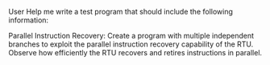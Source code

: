 User
Help me write a test program that should include the following information:

Parallel Instruction Recovery:
Create a program with multiple independent branches to exploit the parallel instruction recovery capability of the RTU.
Observe how efficiently the RTU recovers and retires instructions in parallel.